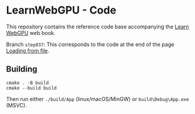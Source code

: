 LearnWebGPU - Code
==================

This repository contains the reference code base accompanying the [Learn WebGPU](learnwgpu.com) web book.

Branch `step037`: This corresponds to the code at the end of the page [Loading from file](https://eliemichel.github.io/LearnWebGPU/basic-3d-rendering/input-geometry/loading-from-file.html).

Building
--------

```
cmake . -B build
cmake --build build
```

Then run either `./build/App` (linux/macOS/MinGW) or `build\Debug\App.exe` (MSVC).
